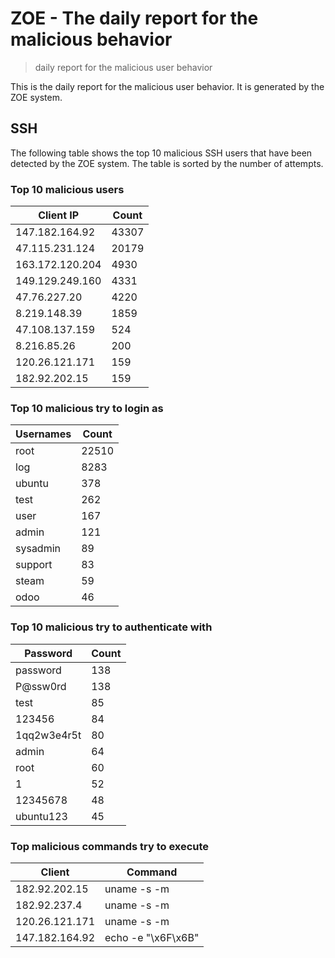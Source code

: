 # ZOE - The daily report for the malicious behavior

> daily report for the malicious user behavior

This is the daily report for the malicious user behavior. It is generated by the ZOE system.

## SSH

The following table shows the top 10 malicious SSH users that have been detected by the ZOE
system. The table is sorted by the number of attempts.

### Top 10 malicious users

| Client IP | Count    |
|-----------|----------|
| 147.182.164.92 | 43307 |
| 47.115.231.124 | 20179 |
| 163.172.120.204 | 4930 |
| 149.129.249.160 | 4331 |
| 47.76.227.20 | 4220 |
| 8.219.148.39 | 1859 |
| 47.108.137.159 | 524 |
| 8.216.85.26 | 200 |
| 120.26.121.171 | 159 |
| 182.92.202.15 | 159 |

### Top 10 malicious try to login as

| Usernames | Count    |
|-----------|----------|
| root | 22510 |
| log | 8283 |
| ubuntu | 378 |
| test | 262 |
| user | 167 |
| admin | 121 |
| sysadmin | 89 |
| support | 83 |
| steam | 59 |
| odoo | 46 |

### Top 10 malicious try to authenticate with

| Password | Count    |
|-----------|----------|
| password | 138 |
| P@ssw0rd | 138 |
| test | 85 |
| 123456 | 84 |
| 1qq2w3e4r5t | 80 |
| admin | 64 |
| root | 60 |
| 1 | 52 |
| 12345678 | 48 |
| ubuntu123 | 45 |

### Top malicious commands try to execute

| Client | Command |
|--------|---------|
| 182.92.202.15 | uname -s -m |
| 182.92.237.4 | uname -s -m |
| 120.26.121.171 | uname -s -m |
| 147.182.164.92 | echo -e "\x6F\x6B" |
